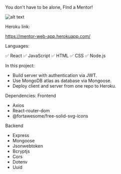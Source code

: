 
You don't have to be alone, FInd a Mentor!

![alt text](https://github.com/rotemshaked/Mentors/blob/main/client/homepage.png)

Heroku link:

https://mentor-web-app.herokuapp.com/

Languages:

✅ React
✅ JavaScript
✅ HTML
✅ CSS
✅ Node.js

In this project:
- Build server with authentication via JWT.
- Use MongoDB atlas as database via Mongoose.
- Deploy client and server from one repo to Heroku.

Dependencies:
Frontend
- Axios
- React-router-dom
- @fortawesome/free-solid-svg-icons

Backend
- Express
- Mongoose
- Jsonwebtoken
- Bcryptjs
- Cors
- Dotenv
- Uuid
